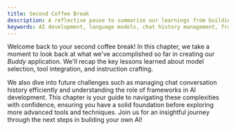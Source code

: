 ```yaml
---
title: Second Coffee Break
description: A reflective pause to summarize our learnings from building the *Buddy* application and prepare for upcoming challenges.
keywords: AI development, language models, chat history management, frameworks overview
---
```


Welcome back to your second coffee break! In this chapter, we take a moment to look back at what we've accomplished so far in creating our *Buddy* application. We'll recap the key lessons learned about model selection, tool integration, and instruction crafting.

We also dive into future challenges such as managing chat conversation history efficiently and understanding the role of frameworks in AI development. This chapter is your guide to navigating these complexities with confidence, ensuring you have a solid foundation before exploring more advanced tools and techniques. Join us for an insightful journey through the next steps in building your own AI!
